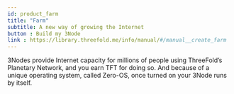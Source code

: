 ```yaml
---
id: product_farm
title: "Farm"
subtitle: A new way of growing the Internet
button : Build my 3Node
link : https://library.threefold.me/info/manual/#/manual__create_farm
---
```


3Nodes provide Internet capacity for millions of people using ThreeFold’s Planetary Network, and you earn TFT for doing so. And because of a unique operating system, called Zero-OS, once turned on your 3Node runs by itself.
